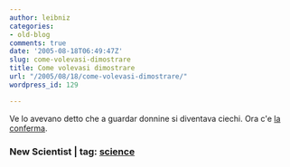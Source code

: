 ```yaml
---
author: leibniz
categories:
- old-blog
comments: true
date: '2005-08-18T06:49:47Z'
slug: come-volevasi-dimostrare
title: Come volevasi dimostrare
url: "/2005/08/18/come-volevasi-dimostrare/"
wordpress_id: 129

---
```

Ve lo avevano detto che a guardar donnine si diventava ciechi. Ora c'e [la conferma](https://www.newscientist.com/article.ns?id=dn7845).  



### New Scientist | tag: [science](https://www.technorati.com/tags/science)
